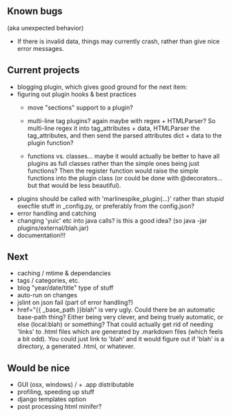 ## Known bugs
(aka unexpected behavior)

- If there is invalid data, things may currently crash, rather than give nice error messages.

## Current projects

- blogging plugin, which gives good ground for the next item:
- figuring out plugin hooks & best practices
  + move "sections" support to a plugin?
  + multi-line tag plugins?  again maybe with regex + HTMLParser? So multi-line regex
    it into tag_attributes + data, HTMLParser the tag_attributes, and then send the
    parsed attributes dict + data to the plugin function?

  + functions vs. classes... maybe it would actually be better to have all plugins
    as full classes rather than the simple ones being just functions?  Then the register
    function would raise the simple functions into the plugin class (or could be done
    with @decorators... but that would be less beautiful).
- plugins should be called with 'marlinespike_plugin(...)' rather than *stupid* execfile
  stuff in _config.py, or preferably from the config.json?
- error handling and catching
- changing 'yuic' etc into java calls? is this a good idea?
  (so java -jar plugins/external/blah.jar) 
- documentation!!!

## Next

- caching / mtime & dependancies
- tags / categories, etc.
- blog "year/date/title" type of stuff
- auto-run on changes
- jslint on json fail (part of error handling?)
- href="{{ _base_path }}blah" is very ugly.  Could there be an automatic
  base-path thing?  Either being very clever, and being truely automatic,
  or else (local:blah) or something?  That could actually get rid of needing
  'links' to .html files which are generated by .markdown files (which feels
  a bit odd).  You could just link to 'blah' and it would figure out if 'blah'
  is a directory, a generated .html, or whatever.

## Would be nice

- GUI (osx, windows) / + .app distributable
- profiling, speeding up stuff
- django templates option
- post processing html minifer?
